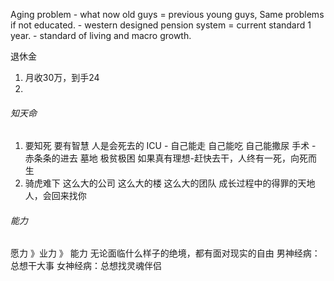 Aging problem
	- what now old guys = previous young guys, Same problems if not educated.
	- western designed pension system = current standard 1 year.
	- standard of living and macro growth.

退休金
1. 月收30万，到手24
2. 

###### 知天命
1. 要知死 要有智慧 
	人是会死去的
	ICU - 自己能走 自己能吃 自己能撒尿
	手术 - 赤条条的进去
	墓地
	极贫极困
	如果真有理想-赶快去干，人终有一死，向死而生
2. 骑虎难下
	这么大的公司 这么大的楼 这么大的团队
	成长过程中的得罪的天地人，会回来找你





###### 能力
愿力 》业力 》 能力
无论面临什么样子的绝境，都有面对现实的自由
男神经病：总想干大事
女神经病：总想找灵魂伴侣



